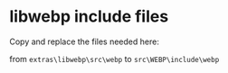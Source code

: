 # libwebp include files

Copy and replace the files needed here:

from `extras\libwebp\src\webp`
to   `src\WEBP\include\webp`
